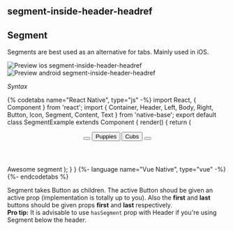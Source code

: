 ## segment-inside-header-headref
## Segment

Segments are best used as an alternative for tabs. Mainly used in iOS.

![Preview ios segment-inside-header-headref](https://raw.githubusercontent.com/GeekyAnts/NativeBase-KitchenSink/v2.6.1/screenshots/ios/segment-inside-header.gif)
![Preview android segment-inside-header-headref](https://raw.githubusercontent.com/GeekyAnts/NativeBase-KitchenSink/v2.6.1/screenshots/android/segment-inside-header.gif)

*Syntax*

{% codetabs name="React Native", type="js" -%}
import React, { Component } from 'react';
import { Container, Header, Left, Body, Right, Button, Icon, Segment, Content, Text } from 'native-base';
export default class SegmentExample extends Component {
  render() {
    return (
      <Container>
        <Header hasSegment>
          <Left>
            <Button transparent>
              <Icon name="arrow-back" />
            </Button>
          </Left>
          <Body>
            <Segment>
              <Button first><Text>Puppies</Text></Button>
              <Button last active><Text>Cubs</Text></Button>
            </Segment>
          </Body>
          <Right>
            <Button transparent>
              <Icon name="search" />
            </Button>
          </Right>
        </Header>
        <Content padder>
          <Text>Awesome segment</Text>
        </Content>
      </Container>
    );
  }
}
{%- language name="Vue Native", type="vue" -%}
<template>
  <nb-container>
    <nb-header hasSegment>
      <nb-left>
        <nb-button transparent>
          <nb-icon name="arrow-back" />
        </nb-button>
      </nb-left>
      <nb-body>
        <nb-segment>
          <nb-button first><nb-text>Puppies</nb-text></nb-button>
          <nb-button last :active="true"><nb-text>Cubs</nb-text></nb-button>
        </nb-segment>
      </nb-body>
      <nb-right>
        <nb-button transparent>
          <nb-icon name="search" />
        </nb-button>
      </nb-right>
    </nb-header>
    <nb-content padder>
      <nb-text>Awesome segment</nb-text>
    </nb-content>
  </nb-container>
</template>
{%- endcodetabs %}
<br />

Segment takes Button as children. The active Button shoud be given an active prop (implementation is totally up to you).
Also the **first** and **last** buttons should be given props **first** and **last** respectively.<br />
**Pro tip:** It is advisable to use <code>hasSegment</code> prop with Header if you're using Segment below the header.